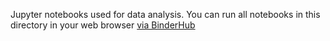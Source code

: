 Jupyter notebooks used for data analysis.
You can run all notebooks in this directory in your web browser [via BinderHub](https://mybinder.org/v2/gh/mmore500/hstrat-algorithm-analysis/binder?filepath=binder)
